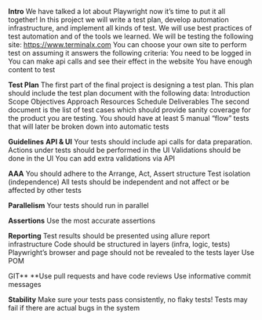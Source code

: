 **Intro**
We have talked a lot about Playwright now it’s time to put it all together!
In this project we will write a test plan, develop automation infrastructure, and implement all kinds of test.
We will use best practices of test automation and of the tools we learned.
We will be testing the following site: https://www.terminalx.com
You can choose your own site to perform test on assuming it answers the following criteria:
You need to be logged in
You can make api calls and see their effect in the website
You have enough content to test

**Test Plan**
The first part of the final project is designing a test plan.
This plan should include the test plan document with the following data:
Introduction
Scope
Objectives
Approach
Resources
Schedule
Deliverables
The second document is the list of test cases which should provide sanity coverage for the product you are testing.
You should have at least 5 manual “flow” tests that will later be broken down into automatic tests

****Guidelines****
**API & UI**
Your tests should include api calls for data preparation.
Actions under tests should be performed in the UI
Validations should be done in the UI
You can add extra validations via API

**AAA**
You should adhere to the Arrange, Act, Assert structure
Test isolation (independence)
All tests should be independent and not affect or be affected by other tests

**Parallelism**
Your tests should run in parallel

**Assertions**
Use the most accurate assertions

**Reporting**
Test results should be presented using allure report
infrastructure
Code should be structured in layers (infra, logic, tests)
Playwright’s browser and page should not be revealed to the tests layer
Use POM

GIT**
**Use pull requests and have code reviews
Use informative commit messages

**Stability**
Make sure your tests pass consistently, no flaky tests!
Tests may fail if there are actual bugs in the system

